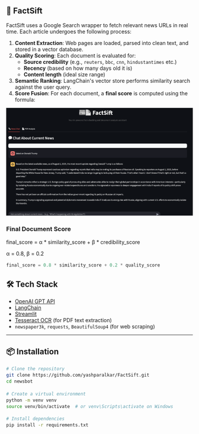 ## 📡 FactSift

FactSift uses a Google Search wrapper to fetch relevant news URLs in real time. Each article undergoes the following process:

1. **Content Extraction**: Web pages are loaded, parsed into clean text, and stored in a vector database.
2. **Quality Scoring**: Each document is evaluated for:
   - **Source credibility** (e.g., `reuters`, `bbc`, `cnn`, `hindustantimes` etc.)
   - **Recency** (based on how many days old it is)
   - **Content length** (ideal size range)
3. **Semantic Ranking**: LangChain's vector store performs similarity search against the user query.
4. **Score Fusion**: For each document, a **final score** is computed using the formula:

![Sales chart](assets/screenshot.png)


### Final Document Score

final_score = α * similarity_score + β * credibility_score

α = 0.8, β = 0.2

```python
final_score = 0.8 * similarity_score + 0.2 * quality_score
```

## 🛠 Tech Stack

- [OpenAI GPT API](https://platform.openai.com/)
- [LangChain](https://www.langchain.com/)
- [Streamlit](https://streamlit.io/)
- [Tesseract OCR](https://github.com/tesseract-ocr/tesseract) (for PDF text extraction)
- `newspaper3k`, `requests`, `BeautifulSoup4` (for web scraping)

---

## 📦 Installation

```bash
# Clone the repository
git clone https://github.com/yashparalkar/FactSift.git
cd newsbot

# Create a virtual environment
python -m venv venv
source venv/bin/activate  # or venv\Scripts\activate on Windows

# Install dependencies
pip install -r requirements.txt
